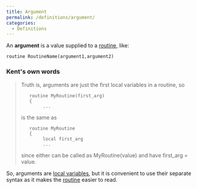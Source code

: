 ```yaml
---
title: Argument
permalink: /definitions/argument/
categories: 
  - Definitions
---
```


An **argument** is a value supplied to a [routine](routines/),
like:

    routine RoutineName(argument1,argument2)

### Kent's own words

>Truth is, arguments are just the first local variables in a routine,
so
>
>```
>    routine MyRoutine(first_arg)
>    {
>         ...
>```
>
>is the same as
>
>```
>    routine MyRoutine
>    {
>         local first_arg
>         ...
>```
>
>since either can be called as MyRoutine(value) and have first_arg =
value.

So, arguments are [local variables](basics/locals/), but it is
convenient to use their separate syntax as it makes the
[routine](routines/) easier to read.
